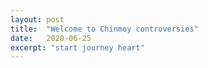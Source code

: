 ```yaml
---
layout: post
title:  "Welcome to Chinmoy controversies"
date:   2020-06-25
excerpt: "start journey heart"
---
```

